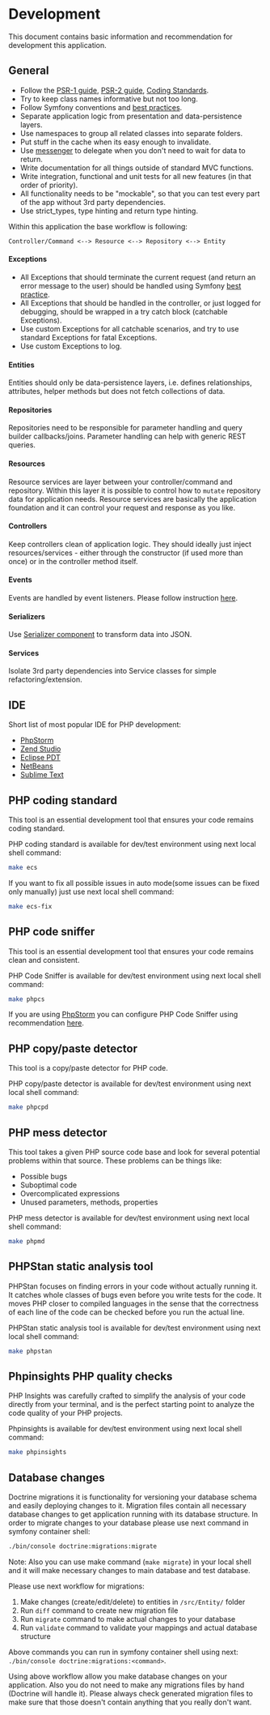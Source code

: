 # Development
This document contains basic information and recommendation for development this application.

## General
* Follow the [PSR-1 guide](https://www.php-fig.org/psr/psr-1/), [PSR-2 guide](https://www.php-fig.org/psr/psr-2/), [Coding Standards](http://symfony.com/doc/current/contributing/code/standards.html).
* Try to keep class names informative but not too long.
* Follow Symfony conventions and [best practices](https://symfony.com/doc/current/best_practices/index.html).
* Separate application logic from presentation and data-persistence layers.
* Use namespaces to group all related classes into separate folders.
* Put stuff in the cache when its easy enough to invalidate.
* Use [messenger](https://symfony.com/doc/current/components/messenger.html) to delegate when you don't need to wait for data to return.
* Write documentation for all things outside of standard MVC functions.
* Write integration, functional and unit tests for all new features (in that order of priority).
* All functionality needs to be "mockable", so that you can test every part of the app without 3rd party dependencies.
* Use strict_types, type hinting and return type hinting.

Within this application the base workflow is following:

`Controller/Command <--> Resource <--> Repository <--> Entity`

#### Exceptions
* All Exceptions that should terminate the current request (and return an error message to the user) should be handled
using Symfony [best practice](https://symfony.com/doc/current/controller/error_pages.html#use-kernel-exception-event).
* All Exceptions that should be handled in the controller, or just logged for debugging, should be wrapped in a
try catch block (catchable Exceptions).
* Use custom Exceptions for all catchable scenarios, and try to use standard Exceptions for fatal Exceptions.
* Use custom Exceptions to log.

#### Entities
Entities should only be data-persistence layers, i.e. defines relationships, attributes, helper methods
but does not fetch collections of data.

#### Repositories
Repositories need to be responsible for parameter handling and query builder callbacks/joins.
Parameter handling can help with generic REST queries.

#### Resources
Resource services are layer between your controller/command and repository.
Within this layer it is possible to control how to `mutate` repository data for application needs.
Resource services are basically the application foundation and it can control your request and response as you like.

#### Controllers
Keep controllers clean of application logic. They should ideally just inject resources/services - either through
the constructor (if used more than once) or in the controller method itself.

#### Events
Events are handled by event listeners. Please follow instruction [here](https://symfony.com/doc/current/event_dispatcher.html).

#### Serializers
Use [Serializer component](https://symfony.com/doc/current/components/serializer.html) to transform data into JSON.

#### Services
Isolate 3rd party dependencies into Service classes for simple refactoring/extension.


## IDE
Short list of most popular IDE for PHP development:

* [PhpStorm](https://www.jetbrains.com/phpstorm/)
* [Zend Studio](https://www.zend.com/products/zend-studio)
* [Eclipse PDT](https://www.eclipse.org/pdt/)
* [NetBeans](https://netbeans.org/)
* [Sublime Text](https://www.sublimetext.com/)


## PHP coding standard
This tool is an essential development tool that ensures your code remains coding standard.

PHP coding standard is available for dev/test environment using next local shell command:
```bash
make ecs
```

If you want to fix all possible issues in auto mode(some issues can be fixed only manually) just use next local shell command:
```bash
make ecs-fix
```

## PHP code sniffer
This tool is an essential development tool that ensures your code remains clean and consistent.

PHP Code Sniffer is available for dev/test environment using next local shell command:
```bash
make phpcs
```

If you are using [PhpStorm](https://www.jetbrains.com/phpstorm/) you can configure PHP Code Sniffer using recommendation
[here](https://www.jetbrains.com/help/phpstorm/using-php-code-sniffer.html).

## PHP copy/paste detector
This tool is a copy/paste detector for PHP code.

PHP copy/paste detector is available for dev/test environment using next local shell command:
```bash
make phpcpd
```

## PHP mess detector
This tool takes a given PHP source code base and look for several potential problems within that source. These problems can be things like:
* Possible bugs
* Suboptimal code
* Overcomplicated expressions
* Unused parameters, methods, properties

PHP mess detector is available for dev/test environment using next local shell command:
```bash
make phpmd
```

## PHPStan static analysis tool
PHPStan focuses on finding errors in your code without actually running it. It catches whole classes of bugs even before you write tests for the code.
It moves PHP closer to compiled languages in the sense that the correctness of each line of the code can be checked before you run the actual line.

PHPStan static analysis tool is available for dev/test environment using next local shell command:
```bash
make phpstan
```

## Phpinsights PHP quality checks
PHP Insights was carefully crafted to simplify the analysis of your code directly from your terminal, and is the perfect starting point to analyze the code quality of your PHP projects. 

Phpinsights is available for dev/test environment using next local shell command:
```bash
make phpinsights
```


## Database changes
Doctrine migrations it is functionality for versioning your database schema and easily deploying changes to it.
Migration files contain all necessary database changes to get application running with its database structure.
In order to migrate changes to your database please use next command in symfony container shell:
```bash
./bin/console doctrine:migrations:migrate
```
Note: Also you can use make command (`make migrate`) in your local shell and it will make necessary changes to main database and test database.

Please use next workflow for migrations:

1. Make changes (create/edit/delete) to entities in `/src/Entity/` folder
2. Run `diff` command to create new migration file
3. Run `migrate` command to make actual changes to your database
4. Run `validate` command to validate your mappings and actual database structure

Above commands you can run in symfony container shell using next: `./bin/console doctrine:migrations:<command>`.

Using above workflow allow you make database changes on your application. 
Also you do not need to make any migrations files by hand (Doctrine will handle it). 
Please always check generated migration files to make sure that those doesn't contain anything that you really don't want.
